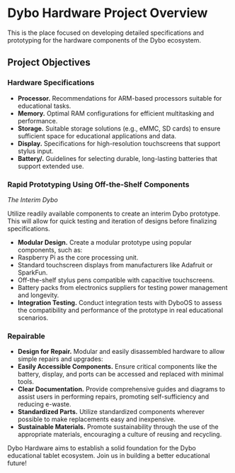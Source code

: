 # Dybo Hardware Project Overview

This is the place focused on developing detailed specifications and prototyping for the hardware components of the Dybo ecosystem.

## Project Objectives

### Hardware Specifications

- **Processor.** Recommendations for ARM-based processors suitable for educational tasks.
- **Memory.** Optimal RAM configurations for efficient multitasking and performance.
- **Storage.** Suitable storage solutions (e.g., eMMC, SD cards) to ensure sufficient space for educational applications and data.
- **Display.** Specifications for high-resolution touchscreens that support stylus input.
- **Battery/.** Guidelines for selecting durable, long-lasting batteries that support extended use.

### Rapid Prototyping Using Off-the-Shelf Components
_The Interim Dybo_

Utilize readily available components to create an interim Dybo prototype. This will allow for quick testing and iteration of designs before finalizing specifications.

- **Modular Design.** Create a modular prototype using popular components, such as:
 - Raspberry Pi as the core processing unit.
 - Standard touchscreen displays from manufacturers like Adafruit or SparkFun.
 - Off-the-shelf stylus pens compatible with capacitive touchscreens.
 - Battery packs from electronics suppliers for testing power management and longevity.
- **Integration Testing.** Conduct integration tests with DyboOS to assess the compatibility and performance of the prototype in real educational scenarios.


### Repairable

- **Design for Repair.** Modular and easily disassembled hardware to allow simple repairs and upgrades:
 - **Easily Accessible Components.** Ensure critical components like the battery, display, and ports can be accessed and replaced with minimal tools.
 - **Clear Documentation.** Provide comprehensive guides and diagrams to assist users in performing repairs, promoting self-sufficiency and reducing e-waste.
 - **Standardized Parts.** Utilize standardized components wherever possible to make replacements easy and inexpensive.
 - **Sustainable Materials.** Promote sustainability through the use of the appropriate materials, encouraging a culture of reusing and recycling.

Dybo Hardware aims to establish a solid foundation for the Dybo educational tablet ecosystem. Join us in building a better educational future!
